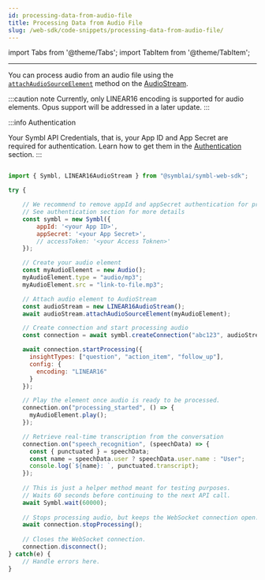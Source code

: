 ```yaml
---
id: processing-data-from-audio-file
title: Processing Data from Audio File
slug: /web-sdk/code-snippets/processing-data-from-audio-file/
---
```

import Tabs from '@theme/Tabs';
import TabItem from '@theme/TabItem';

---

You can process audio from an audio file using the [`attachAudioSourceElement`](/docs/web-sdk/web-sdk-reference/web-sdk-reference/#attachaudiosourceelementaudiosourcedomelement) method on the [AudioStream](/docs/web-sdk/web-sdk-reference/web-sdk-reference/#audiostream-class).

:::caution note 
Currently, only LINEAR16 encoding is supported for audio elements. Opus support will be addressed in a later update.
:::

:::info Authentication

Your Symbl API Credentials, that is, your App ID and App Secret are required for authentication. Learn how to get them in the [Authentication](/docs/developer-tools/authentication) section. 
:::

```js

import { Symbl, LINEAR16AudioStream } from "@symblai/symbl-web-sdk";

try {

    // We recommend to remove appId and appSecret authentication for production applications.
    // See authentication section for more details
    const symbl = new Symbl({
        appId: '<your App ID>',
        appSecret: '<your App Secret>',
        // accessToken: '<your Access Toknen>'
    });

    // Create your audio element
    const myAudioElement = new Audio();
    myAudioElement.type = "audio/mp3";
    myAudioElement.src = "link-to-file.mp3";

    // Attach audio element to AudioStream
    const audioStream = new LINEAR16AudioStream();
    await audioStream.attachAudioSourceElement(myAudioElement);

    // Create connection and start processing audio
    const connection = await symbl.createConnection("abc123", audioStream);

    await connection.startProcessing({
      insightTypes: ["question", "action_item", "follow_up"],
      config: {
        encoding: "LINEAR16"
      }
    });

    // Play the element once audio is ready to be processed.
    connection.on("processing_started", () => {
      myAudioElement.play();
    });

    // Retrieve real-time transcription from the conversation
    connection.on("speech_recognition", (speechData) => {
      const { punctuated } = speechData;
      const name = speechData.user ? speechData.user.name : "User";
      console.log(`${name}: `, punctuated.transcript);
    });
    
    // This is just a helper method meant for testing purposes.
    // Waits 60 seconds before continuing to the next API call.
    await Symbl.wait(60000);
    
    // Stops processing audio, but keeps the WebSocket connection open.
    await connection.stopProcessing();
    
    // Closes the WebSocket connection.
    connection.disconnect();
} catch(e) {
    // Handle errors here.
}

```